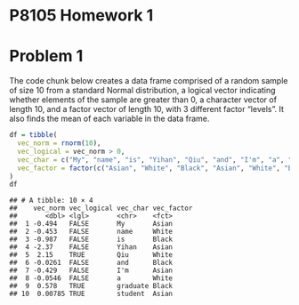 P8105 Homework 1
================

# Problem 1

The code chunk below creates a data frame comprised of a random sample
of size 10 from a standard Normal distribution, a logical vector
indicating whether elements of the sample are greater than 0, a
character vector of length 10, and a factor vector of length 10, with 3
different factor “levels”. It also finds the mean of each variable in
the data frame.

``` r
df = tibble(
  vec_norm = rnorm(10),
  vec_logical = vec_norm > 0,
  vec_char = c("My", "name", "is", "Yihan", "Qiu", "and", "I'm", "a", "graduate", "student"),
  vec_factor = factor(c("Asian", "White", "Black", "Asian", "White", "Black", "Asian", "White", "Black", "Asian"))
)
df
```

    ## # A tibble: 10 × 4
    ##    vec_norm vec_logical vec_char vec_factor
    ##       <dbl> <lgl>       <chr>    <fct>     
    ##  1 -0.494   FALSE       My       Asian     
    ##  2 -0.453   FALSE       name     White     
    ##  3 -0.987   FALSE       is       Black     
    ##  4 -2.37    FALSE       Yihan    Asian     
    ##  5  2.15    TRUE        Qiu      White     
    ##  6 -0.0261  FALSE       and      Black     
    ##  7 -0.429   FALSE       I'm      Asian     
    ##  8 -0.0546  FALSE       a        White     
    ##  9  0.578   TRUE        graduate Black     
    ## 10  0.00785 TRUE        student  Asian
